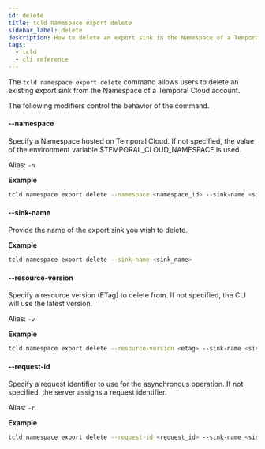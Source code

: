 ```yaml
---
id: delete
title: tcld namespace export delete
sidebar_label: delete
description: How to delete an export sink in the Namespace of a Temporal Cloud account using tcld.
tags:
  - tcld
  - cli reference
---
```


The `tcld namespace export delete` command allows users to delete an existing export sink from the Namespace of a Temporal Cloud account.

The following modifiers control the behavior of the command.

#### --namespace

Specify a Namespace hosted on Temporal Cloud.
If not specified, the value of the environment variable $TEMPORAL_CLOUD_NAMESPACE is used.

Alias: `-n`

**Example**

```bash
tcld namespace export delete --namespace <namespace_id> --sink-name <sink_name>
```

#### --sink-name

Provide the name of the export sink you wish to delete.

**Example**

```bash
tcld namespace export delete --sink-name <sink_name>
```

#### --resource-version

Specify a resource version (ETag) to delete from.
If not specified, the CLI will use the latest version.

Alias: `-v`

**Example**

```bash
tcld namespace export delete --resource-version <etag> --sink-name <sink_name>
```

#### --request-id

Specify a request identifier to use for the asynchronous operation.
If not specified, the server assigns a request identifier.

Alias: `-r`

**Example**

```bash
tcld namespace export delete --request-id <request_id> --sink-name <sink_name>
```
